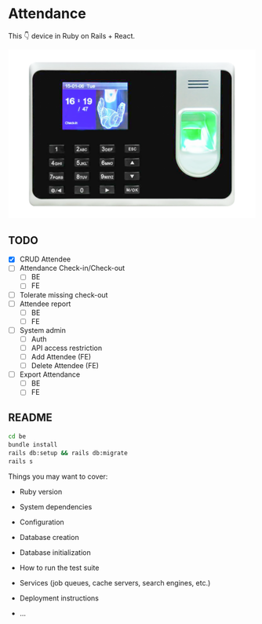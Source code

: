 # Attendance

This :point_down: device in Ruby on Rails + React.

![Attendance Device Image](readme_assets/image_1.png)

## TODO
- [x] CRUD Attendee
- [ ] Attendance Check-in/Check-out
  - [ ] BE
  - [ ] FE
- [ ] Tolerate missing check-out
- [ ] Attendee report
  - [ ] BE
  - [ ] FE
- [ ] System admin
  - [ ] Auth
  - [ ] API access restriction
  - [ ] Add Attendee (FE)
  - [ ] Delete Attendee (FE)
- [ ] Export Attendance
  - [ ] BE
  - [ ] FE

## README

```bash
cd be
bundle install
rails db:setup && rails db:migrate
rails s
```

Things you may want to cover:

* Ruby version

* System dependencies

* Configuration

* Database creation

* Database initialization

* How to run the test suite

* Services (job queues, cache servers, search engines, etc.)

* Deployment instructions

* ...

